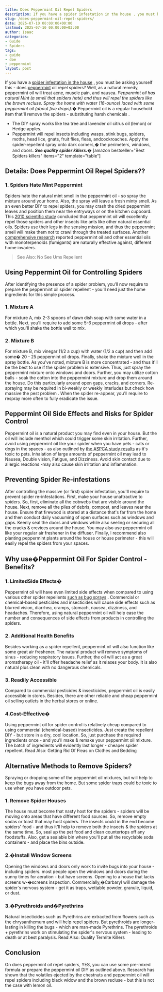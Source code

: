 ```yaml
---
title: Does Peppermint Oil Repel Spiders
description: If you have a spider infestation in the house , you must be asking yourself this - does peppermint oil repel spiders? Well, as a natural remedy, peppermint...
slug: /does-peppermint-oil-repel-spiders/
date: 2025-07-10 00:00:00+00:00
lastmod: 2025-07-10 00:00:00+03:00
author: Isaac
categories:
- Guide
- Spiders
tags:
- guide
- doe
- peppermint
layout: post
---
```

If you have a
[spider infestation in the house](https://pestpolicy.com/how-to-get-rid-of-spiders/)
, you must be asking yourself this - does [peppermint](https://pestpolicy.com/does-peppermint-oil-kill-bed-bugs/) oil repel spiders? Well, as a natural remedy, peppermint oil will treat acne, muscle pain, and nausea.
*Peppermint oil has natural Mint (a smell that spiders hate) and thus will repel the spiders like the brown recluse. Spray the home with water (16-ounce) laced with some peppermint oil (about five drops).�*
Peppermint oil is a regular household item that'll remove the spiders - substituting
harsh chemicals
.
- The DIY spray works like tea tree and lavender oil citrus oil (lemon) or Hedge apples.
- Peppermint will repel insects including wasps, stink bugs, spiders, moths, head lice, gnats, fruit flies, fleas, andcockroaches.
Apply the spider-repellent spray onto dark corners,� the perimeters, windows, and doors.
***See quality spider killers.�***
[amazon bestseller="Best Spiders killers" items="2" template="table"]
## Details: Does Peppermint Oil Repel Spiders??
### 1. Spiders Hate Mint Peppermint
Spiders hate the natural mint smell in the peppermint oil - so spray the mixture around your home. Also, the spray will leave a fresh minty smell.
As an even better DIY to repel spiders, you may crash the dried peppermint leaves and position them near the entryways or on the kitchen cupboard.
This
[2010 scientific study](https://www.ncbi.nlm.nih.gov/pmc/articles/PMC3014752/#!po=85.2941)
concluded that peppermint oil will excellently repel those spiders and other insects like
ants
like other natural essential oils.
Spiders use their legs in the sensing mission, and thus the peppermint smell will make them not to crawl through the treated surfaces.
Another
[comprehensive research](https://athenaeum.libs.uga.edu/handle/10724/26478)
reported peppermint oil and other essential oils with monoterpenoids (fumigants) are naturally effective against, different home invaders.
> See Also:
> No See Ums Repellent
## Using Peppermint Oil for Controlling Spiders
After identifying the presence of a spider problem, you'll now require to prepare the peppermint oil spider repellent - you'll need just the home ingredients for this simple process.
### 1. Mixture A
For mixture A, mix 2-3 spoons of
dawn
dish soap
with some water in a bottle. Next, you'll require to add some 5-6 peppermint oil drops - after which you'll shake the bottle well to mix.
### 2. Mixture B
For mixture B, mix vinegar (1/2 a cup) with water (1/2 a cup) and then add some� 20 - 25 peppermint oil drops. Finally, shake the mixture well in the spray bottle.
As you've noted, mixture B is more concentrated - and thus it'll be the best to use if the spider problem is extensive. Thus, just spray the peppermint mixture onto windows and doors.
Further, you may utilize cotton balls - soak the cotton into the peppermint mixture and drop them around the house. Do this particularly around open gaps, cracks, and corners.
Re-spraying may be required in bi-weekly or weekly interludes but check how massive
the pest problem
. When the spider re-appear, you'll require to respray more often to fully eradicate the issue.
## Peppermint Oil Side Effects and Risks for Spider Control
Peppermint oil is a natural product you may find even in your house. But the oil will include menthol which could trigger some skin irritation.
Further, avoid using peppermint oil like your spider when you have pets - cats or dogs in the spaces - as also outlined by
[the ASPCA study results](https://www.aspca.org/pet-care/animal-poison-control/toxic-and-non-toxic-plants/mint)
as it's toxic to pets.
Inhalation of large amounts of peppermint oil may lead to Nausea, Double vision, Fatigue, and Dizziness. Avoid skin contact due to allergic reactions -may also cause skin irritation and inflammation.
## Preventing Spider Re-infestations
After controlling the massive (or first) spider infestation, you'll require to prevent spider re-infestations. First, make your house unattractive to spiders.
So, first, eliminate all the cobwebs that are visible around the house. Next, remove all the piles of debris, compost, and leaves near the house.
Ensure that firewood is stored at a distance that's far from the home and then conduct daily vacuuming of open surfaces such as windows and gaps.
Keenly seal the doors and windows while also seeling or securing all the cracks & crevices around the house. You may also use peppermint oil like your regular air freshener in the diffuser.
Finally, I recommend also planting peppermint plants around the house or house perimeter - this will easily repel the spiders from your spaces.
## Why use�Peppermint Oil For Spider Control - Benefits?
### 1. Limited**Side Effects�**
Peppermint oil will have even limited side effects when compared to using various other spider repellents
[such as bug sprays](https://pestpolicy.com/how-to-get-rid-of-brown-recluse-spiders/)
.
Commercial or chemical-based pesticides and insecticides will cause side effects such as blurred vision, diarrhea, cramps, stomach, nausea, dizziness, and headaches.
Therefore, using natural peppermint oil will help ease the number and consequences of side effects from products in controlling the spiders.
### 2. Additional Health Benefits
Besides working as a spider repellent, peppermint oil will also function like some great air freshener.
The natural product will remove symptoms of sinus - reducing respiratory issues.
Further, the oil will act as a great aromatherapy oil - it'll offer headache relief as it relaxes your body. It is also natural plus clean with no dangerous chemicals.
### 3. Readily Accessible
Compared to commercial pesticides & insecticides, peppermint oil is easily accessible in stores.
Besides, there are other reliable and cheap peppermint oil selling outlets in the herbal stores or online.
### 4.**Cost-Effective�**
Using peppermint oil for spider control is relatively cheap compared to using commercial (chemical-based) insecticides. Just create the repellent DIY - but store in a dry, cool location.
So, just purchase the required ingredients once - and you'll make & remake your peppermint oil mixture. The batch of ingredients will evidently last longer - cheaper spider repellent.
Read Also:
Getting Rid Of Fleas on Clothes and Bedding
## Alternative Methods to Remove Spiders?
Spraying or dropping some of the peppermint oil mixtures, but will help to keep the bugs away from the home.
But some spider traps could be toxic to use when you have outdoor pets.
### 1. Remove Spider Houses
The house must become that nasty host for the spiders - spiders will be moving onto areas that have different food sources. So, remove empty sodas or toast that may host spiders.
The insects could in the end become spiders' food - and thus it'll help to remove both the insects & the spiders at the same time. So, seal up the pet food and clean countertops off any foodstuffs.
Also, get a sealable bin where you'll put all the recyclable soda containers - and place the bins outside.
### 2.�Install Window Screens
Opening the windows and doors only work to invite bugs into your house - including spiders. most people open the windows and doors during the sunny times for aeration - but have screens.
Opening to a house that lacks screens w-�screens inspection. Commercially,�Carbaryl will damage the spider's nervous system - get it as traps, wettable powder, granule, liquid, or dust.
### 3.�Pyrethroids and�Pyrethrins
Natural insecticides such as Pyrethrins are extracted from flowers such as the chrysanthemum and will help repel spiders.
But pyrethroids are longer-lasting in killing the bugs - which are man-made Pyrethrins.
The pyrethroids + pyrethrins work on stimulating the spider's nervous system - leading to death or at best paralysis.
Read Also:
Quality Termite Killers
## Conclusion
On does peppermint oil repel spiders, YES, you can use some pre-mixed formula or prepare the peppermint oil DIY as outlined above.
Research has shown that the volatiles ejected by the chestnuts and peppermint oil will repel spiders including black widow and the brown recluse - but this is not the case with lemon oil.